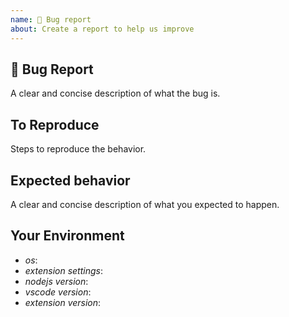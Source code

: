 ```yaml
---
name: 🐛 Bug report
about: Create a report to help us improve
---
```


## 🐛 Bug Report

A clear and concise description of what the bug is.

## To Reproduce

Steps to reproduce the behavior.

## Expected behavior

A clear and concise description of what you expected to happen.

## Your Environment

- *os*:
- *extension settings*:
- *nodejs version*:
- *vscode version*:
- *extension version*:
